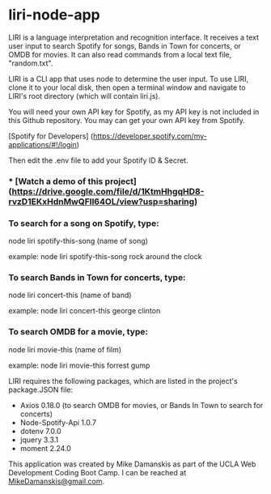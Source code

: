 # liri-node-app

LIRI is a language interpretation and recognition interface. It receives a text user input to search Spotify for songs, Bands in Town for concerts, or OMDB for movies. It can also read commands from a local text file, "random.txt". 

LIRI is a CLI app that uses node to determine the user input. To use LIRI, clone it to your local disk, then open a terminal window and navigate to LIRI's root directory (which will contain liri.js).

You will need your own API key for Spotify, as my API key is not included in this Github repository. You may can get your own API key from Spotify.

[Spotify for Developers] (https://developer.spotify.com/my-applications/#!/login)

Then edit the .env file to add your Spotify ID & Secret.

### * [Watch a demo of this project] (https://drive.google.com/file/d/1KtmHhgqHD8-rvzD1EKxHdnMwQFIl64OL/view?usp=sharing)

### To search for a song on Spotify, type:
node liri spotify-this-song (name of song)

example:
node liri spotify-this-song rock around the clock

### To search Bands in Town for concerts, type:
node liri concert-this (name of band)

example:
node liri concert-this george clinton

### To search OMDB for a movie, type:
node liri movie-this (name of film)
 
example:
node liri movie-this forrest gump

LIRI requires the following packages, which are listed in the project's package.JSON file:
* Axios 0.18.0 (to search OMDB for movies, or Bands In Town to search for concerts)
* Node-Spotify-Api 1.0.7
* dotenv 7.0.0
* jquery 3.3.1
* moment 2.24.0

This application was created by Mike Damanskis as part of the UCLA Web Development Coding Boot Camp. I can be reached at MikeDamanskis@gmail.com.





